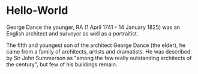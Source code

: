 # Hello-World

George Dance the younger, RA (1 April 1741 – 14 January 1825) was an English architect and surveyor as well as a portraitist.

The fifth and youngest son of the architect George Dance (the elder), he came from a family of architects, artists and dramatists. He was described by Sir John Summerson as "among the few really outstanding architects of the century", but few of his buildings remain.
